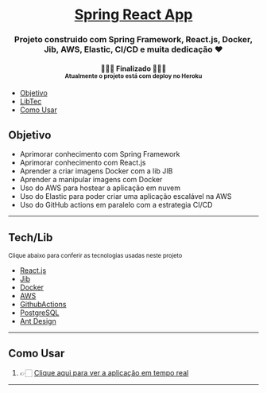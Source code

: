 <h1 align="center">
     <a href="https://react-spring-full-stack.herokuapp.com/" alt="Spring react app"> Spring React App </a>
</h1>

<h3 align="center">
    Projeto construido com Spring Framework, React.js, Docker, Jib, AWS, Elastic, CI/CD e muita dedicação ❤
</h3>

<h4 align="center">
	👨🏽‍💻  Finalizado  👨🏽‍💻 <br/>
    <small align="center">Atualmente o projeto está com deploy no Heroku</small>
</h4>

<!--ts-->
* [Objetivo](#objetivo)
* [LibTec](#tech)
* [Como Usar](#como)
<!--te-->

<a id="objetivo"></a>
## Objetivo
* Aprimorar conhecimento com Spring Framework
* Aprimorar conhecimento com React.js
* Aprender a criar imagens Docker com a lib JIB 
* Aprender a manipular imagens com Docker
* Uso do AWS para hostear a aplicação em nuvem
* Uso do Elastic para poder criar uma aplicação escalável na AWS
* Uso do GitHub actions em paralelo com a estrategia CI/CD

---
<a id="tech"></a>
## Tech/Lib
<small>Clique abaixo para conferir as tecnologias usadas neste projeto</small>
* <a href="https://reactjs.org/">React.js</a>
* <a href="https://github.com/GoogleContainerTools/jib">Jib</a>
* <a href="https://hub.docker.com/repository/docker/daviramosuc/springboot-react-fullstack">Docker</a>
* <a href="https://aws.amazon.com/pt/">AWS</a>
* <a href="https://github.com/DaviRamosUC/full-stack-spring-boot-react/actions">GithubActions</a>
* <a href="https://www.postgresql.org/">PostgreSQL</a>
* <a href="https://ant.design/">Ant Design</a>
---

<a id="como"></a>
## Como Usar

1. 👉🏻 <a href="https://react-spring-full-stack.herokuapp.com/">Clique aqui para ver a aplicação em tempo real</a>

---
